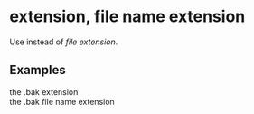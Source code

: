 # extension, file name extension

Use instead of *file extension*. 

## Examples

the .bak extension  
the .bak file name extension
